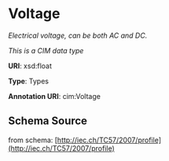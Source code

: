 # Voltage

_Electrical voltage, can be both AC and DC._

*This is a CIM data type*

**URI**: xsd:float

**Type**: Types

**Annotation URI**: cim:Voltage

## Schema Source

from schema: [http://iec.ch/TC57/2007/profile](http://iec.ch/TC57/2007/profile)
